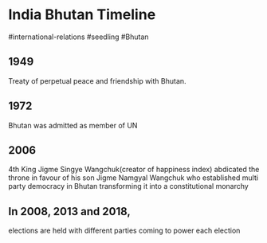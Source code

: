 # India Bhutan Timeline
#international-relations #seedling  #Bhutan 
## 1949
Treaty of perpetual peace and friendship with Bhutan.
## 1972
Bhutan was admitted as member of UN 
## 2006
4th King Jigme Singye Wangchuk(creator of happiness index) abdicated the throne in favour of his son Jigme Namgyal Wangchuk who established multi party democracy in Bhutan transforming it into a constitutional monarchy
## In 2008, 2013 and 2018,
elections are held with different parties coming to power each election